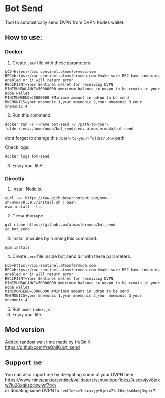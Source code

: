 # Bot Send
Tool to automatically send DVPN from DVPN Nodes wallet.

## How to use:

### Docker

1. Create `.env` file with these parameters.</br>
```
LCD=https://api-sentinel.atmosfermuda.com
RPC=https://rpc-sentinel.atmosfermuda.com #make sure RPC have indexing enabled or it will return error
RECIPIENT=Your Sentinel wallet for receiving DVPN
MINIMUMBALANCE=50000000 #minimum balance in udvpn to be remain in your node wallet
MINIMUMSEND=30000000 #Minimum amount in udvpn to be send
MNEMONICS=your mnemonic 1,your mnemonic 2,your mnemonic 3,your mnemonic 4
```
2. Run this command.
```
docker run -d --name bot-send -v /path-to-your-folder/.env:/home/node/bot_send/.env atmosfermuda/bot-send 
```
dont forget to change this `/path-to-your-folder/.env` path.

Check logs:
```
docker logs bot-send
```
3. Enjoy your life!

### Directly
1. Install Node.js.</br>
```
curl -o- https://raw.githubusercontent.com/nvm-sh/nvm/v0.39.7/install.sh | bash
nvm install --lts
```
2. Clone this repo.
```
git clone https://github.com/atmosfermuda/bot_send
cd bot_send
```
3. Install modules by running this command.</br>
```
npm install
```
4. Create `.env` file inside bot_send dir with these parameters.</br>
```
LCD=https://api-sentinel.atmosfermuda.com
RPC=https://rpc-sentinel.atmosfermuda.com #make sure RPC have indexing enabled or it will return error
RECIPIENT=Your Sentinel wallet for receiving DVPN
MINIMUMBALANCE=50000000 #minimum balance in udvpn to be remain in your node wallet
MINIMUMSEND=30000000 #Minimum amount in udvpn to be send
MNEMONICS=your mnemonic 1,your mnemonic 2,your mnemonic 3,your mnemonic 4
```
5. Run `node index.js`
6. Enjoy your life.

## Mod version

Added random wait time made by freQniK https://github.com/freQniK/bot_send

## Support me
You can also suport me by delegating some of your DVPN here https://www.mintscan.io/sentinel/validators/sentvaloper1qksz3uscxvjyv8jdxw7lu26xqksddxwjwf7tvh<br/>
or donating some DVPN to `sent1qksz3uscxvjyv8jdxw7lu26xqksddxwj3vpxr7`.